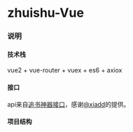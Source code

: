 # zhuishu-Vue

### 说明

#### 技术栈

vue2 + vue-router + vuex + es6 + axiox

#### 接口

api来自[追书神器接口](https://github.com/xiadd/zhuishushenqi)，感谢[@xiadd](https://github.com/xiadd)的提供。

#### 项目结构










